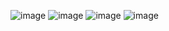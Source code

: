 ![image](https://github.com/heesoo-park/ForCodeKata/assets/80674868/c08187a2-5b71-423b-a2a5-4e17181fd95d)
![image](https://github.com/heesoo-park/ForCodeKata/assets/80674868/c5fde571-4d87-4af5-896c-4962a38e104b)
![image](https://github.com/heesoo-park/ForCodeKata/assets/80674868/8b006ac5-d5c9-4310-8d06-336e44d0bda0)
![image](https://github.com/heesoo-park/ForCodeKata/assets/80674868/18ca7a9a-96f7-45b2-898a-335ac6986fc1)
